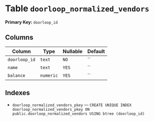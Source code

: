 # Table `doorloop_normalized_vendors`

**Primary Key:** `doorloop_id`

## Columns

| Column | Type | Nullable | Default |
|---|---|---|---|
| `doorloop_id` | `text` | `NO` | `` |
| `name` | `text` | `YES` | `` |
| `balance` | `numeric` | `YES` | `` |

## Indexes

- `doorloop_normalized_vendors_pkey` — `CREATE UNIQUE INDEX doorloop_normalized_vendors_pkey ON public.doorloop_normalized_vendors USING btree (doorloop_id)`
